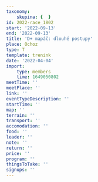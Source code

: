 ```yaml
---
taxonomy:
    skupina: {  }
id: 2022-race_1802
start: '2022-09-13'
end: '2022-09-13'
title: 'D+ mapáč: dlouhé postupy'
place: Ochoz
type: T
template: trenink
date: '2022-04-04'
import:
    type: members
    time: 1649050802
meetTime: ''
meetPlace: ''
link: ''
eventTypeDescription: ''
startTime: ''
map: ''
terrain: ''
transport: ''
accomodation: ''
food: ''
leader: ''
note: ''
return: ''
price: ''
program: ''
thingsToTake: ''
signups: ''
---
```


